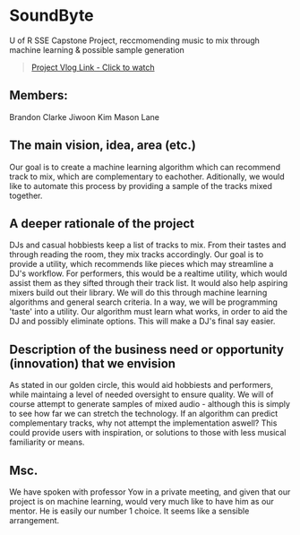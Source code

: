 # SoundByte
U of R SSE Capstone Project, reccmomending music to mix through machine learning & possible sample generation 
> [Project Vlog Link - Click to watch](https://youtu.be/1oX0xEtuw2I)

## Members:
Brandon Clarke
Jiwoon Kim
Mason Lane


## The main vision, idea, area (etc.)

Our goal is to create a machine learning algorithm which can recommend track to mix, which are complementary to eachother. Aditionally, we would like to automate this process by providing a sample of the tracks mixed together.



## A deeper rationale of the project

DJs and casual hobbiests keep a list of tracks to mix. From their tastes and through reading the room, they mix tracks accordingly. Our goal is to provide a utility, which recommends like pieces which may streamline a DJ's workflow. For performers, this would be a realtime utility, which would assist them as they sifted through their track list. It would also help aspiring mixers build out their library. We will do this through machine learning algorithms and general search criteria. In a way, we will be programming 'taste' into a utility. Our algorithm must learn what works, in order to aid the DJ and possibly eliminate options. This will make a DJ's final say easier. 









## Description of the business need or opportunity (innovation) that we envision


As stated in our golden circle, this would aid hobbiests and performers, while maintaing a level of needed oversight to ensure quality. We will of course attempt to generate samples of mixed audio - although this is simply to see how far we can stretch the technology. If an algorithm can predict complementary tracks, why not attempt the implementation aswell? This could provide users with inspiration, or solutions to those with less musical familiarity or means. 







## Msc.
We have spoken with professor Yow in a private meeting, and given that our project is on machine learning, would very much like to have him as our mentor. He is easily our number 1 choice. It seems like a sensible arrangement.

